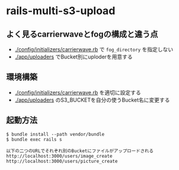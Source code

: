# rails-multi-s3-upload

## よく見るcarrierwaveとfogの構成と違う点
- [./config/initializers/carrierwave.rb](./config/initializers/carrierwave.rb) で `fog_directory` を指定しない
- [./app/uploaders](./app/uploaders) でBucket別にuploderを用意する

## 環境構築
- [./config/initializers/carrierwave.rb](./config/initializers/carrierwave.rb) を適切に設定する
- [./app/uploaders](./app/uploaders) のS3_BUCKETを自分の使うBucket名に変更する

## 起動方法
```
$ bundle install --path vendor/bundle
$ bundle exec rails s

以下の二つのURLでそれぞれ別のBucketにファイルがアップロードされる
http://localhost:3000/users/image_create
http://localhost:3000/users/picture_create
```
